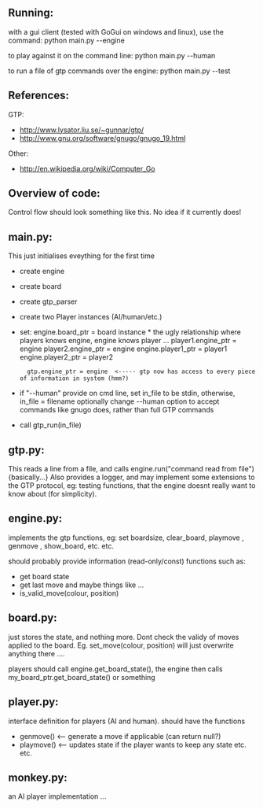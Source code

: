 Running:
--------
with a gui client (tested with GoGui on windows and linux), use the command:
python main.py --engine

to play against it on the command line:
python main.py --human

to run a file of gtp commands over the engine:
python main.py --test <some filename>


References:
-----------
GTP:
* http://www.lysator.liu.se/~gunnar/gtp/
* http://www.gnu.org/software/gnugo/gnugo_19.html

Other:
* http://en.wikipedia.org/wiki/Computer_Go


Overview of code:
-----------------
Control flow should look something like this. No idea if it currently does!

main.py:
--------
This just initialises eveything for the first time

* create engine
* create board
* create gtp_parser
* create two Player instances (AI/human/etc.)
* set: 
        engine.board_ptr = board instance
		* the ugly relationship where players knows engine, engine knows player ...
        player1.engine_ptr = engine
		player2.engine_ptr = engine
		engine.player1_ptr = player1
		engine.player2_ptr = player2
		
		gtp.engine_ptr = engine  <----- gtp now has access to every piece of information in system (hmm?)
		
* if "--human" provide on cmd line, set in_file to be stdin, otherwise, in_file = filename
       optionally change --human option to accept commands like gnugo does, rather than full GTP commands
* call gtp_run(in_file)


gtp.py:
-------
This reads a line from a file, and calls engine.run("command read from file") {basically...}
Also provides a logger, and may implement some extensions to the GTP protocol, 
eg: testing functions, that the engine doesnt really want to know about (for simplicity).


engine.py:
----------
implements the gtp functions, eg: set boardsize, 
clear_board, playmove <colour> <position>, genmove <colour>, show_board, etc. etc.

should probably provide information (read-only/const) functions such as:
* get board state
* get last move
and maybe things like ...
* is_valid_move(colour, position)


board.py:
---------
just stores the state, and nothing more. Dont check the validy of moves applied to the board. 
Eg. set_move(colour, position) will just overwrite anything there ....

players should call engine.get_board_state(), the engine then calls my_board_ptr.get_board_state() or something


player.py:
----------
interface definition for players (AI and human).
should have the functions 
* genmove() <-- generate a move if applicable  (can return null?)
* playmove() <-- updates state if the player wants to keep any state
etc. etc.

monkey.py:
----------
an AI player implementation ...
